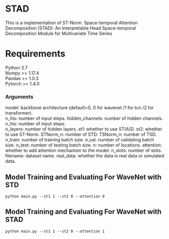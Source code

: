 # STAD
This is a implementation of ST-Norm. Space-temporal Attention Decomposition (STAD): An Interpretable Head Space-temporal Decomposition  Module for Multivariate Time Series

# Requirements
Python 3.7  
Numpy >= 1.17.4  
Pandas >= 1.0.3  
Pytorch >= 1.4.0

### Arguments
model: backbone architecture (default=0, 0 for wavenet /1 for tcn /2 for transformer).  
n_his: number of input steps.
hidden_channels: number of hidden channels.  
n_his: number of input steps.  
n_layers: number of hidden layers.
st1: whether to use ST(A)D.
st2: whether to use ST-Norm.
STNorm_n: number of STD.
TSNorm_n: number of TSD.
n_train: number of training batch size.
n_val: number of validating batch size.
n_test: number of testing batch size.
n: number of locations.
attention: whether to add attention mechanism to the model.
n_slots: number of slots.
filename: dataset name.
real_data: whether the data is real data or simulated data.

## Model Training and Evaluating For WaveNet with STD
```
python main.py --st1 1 --st2 0 --attention 0
```

## Model Training and Evaluating For WaveNet with STAD
```
python main.py --st1 1 --st2 0 --attention 1
```
